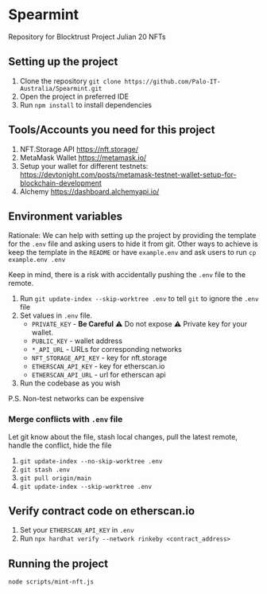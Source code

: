 # Spearmint
Repository for Blocktrust Project Julian 20 NFTs

## Setting up the project

1. Clone the repository
`git clone https://github.com/Palo-IT-Australia/Spearmint.git`
2. Open the project in preferred IDE
3. Run `npm install` to install dependencies

## Tools/Accounts you need for this project
1. NFT.Storage API https://nft.storage/
2. MetaMask Wallet https://metamask.io/
3. Setup your wallet for different testnets: https://devtonight.com/posts/metamask-testnet-wallet-setup-for-blockchain-development
4. Alchemy https://dashboard.alchemyapi.io/

## Environment variables
Rationale: We can help with setting up the project by providing the template for the `.env` file and asking users to hide it from git. 
Other ways to achieve is keep the template in the `README` or have `example.env` and ask users to run `cp example.env .env`

Keep in mind, there is a risk with accidentally pushing the `.env` file to the remote.
1. Run `git update-index --skip-worktree .env` to tell `git` to ignore the `.env` file
2. Set values in `.env` file.
   * `PRIVATE_KEY` - **Be Careful** :warning: Do not expose :warning: Private key for your wallet.
   * `PUBLIC_KEY` - wallet address
   * `*_API_URL` - URLs for corresponding networks
   * `NFT_STORAGE_API_KEY` - key for nft.storage
   * `ETHERSCAN_API_KEY` - key for etherscan.io
   * `ETHERSCAN_API_URL` - url for etherscan api
3. Run the codebase as you wish

P.S. Non-test networks can be expensive

### Merge conflicts with `.env` file
Let git know about the file, stash local changes, pull the latest remote, handle the conflict, hide the file 
1. `git update-index --no-skip-worktree .env`
2. `git stash .env`
3. `git pull origin/main`
4. `git update-index --skip-worktree .env`

## Verify contract code on etherscan.io
1. Set your `ETHERSCAN_API_KEY` in `.env`
2. Run `npx hardhat verify --network rinkeby <contract_address>`

## Running the project
`node scripts/mint-nft.js`
